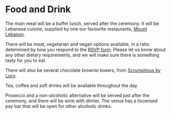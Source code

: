 # Food and Drink

The main meal will be a buffet lunch, served after the ceremony. It will be Lebanese cuisine, supplied by one our favourite restaurants, [Mount Lebanon](https://www.mountlebanon.co.uk/).

There will be meat, vegetarian and vegan options available, in a ratio determined by how you respond to the [RSVP form](https://forms.google.com). Please let us know about any other dietary requirements, and we will make sure there is something tasty for you to eat.

There will also be several chocolate brownie towers, from [Scrumptious by Lucy](https://www.scrumptiousbylucy.com/).

Tea, coffee and soft drinks will be available throughout the day. 

Prosecco and a non-alcoholic alternative will be served just after the ceremony, and there will be wine with dinner. The venue has a liscensed pay bar that will be open for other alcoholic drinks.